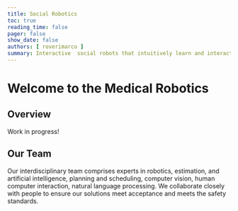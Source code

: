 ```yaml
---
title: Social Robotics
toc: true
reading_time: false
pager: false
show_date: false
authors: [ roverimarco ]
summary: Interactive  social robots that intuitively learn and interact with humans in an emphatic way by reasoning about their execution and by observing the humans. 
---
```


# Welcome to the Medical Robotics

## Overview

Work in progress!

## Our Team

Our interdisciplinary team comprises experts in robotics, estimation, and artificial intelligence, planning and scheduling, computer vision, human computer interaction, natural language processing. We collaborate closely with people to ensure our solutions meet acceptance and meets the safety standards.
